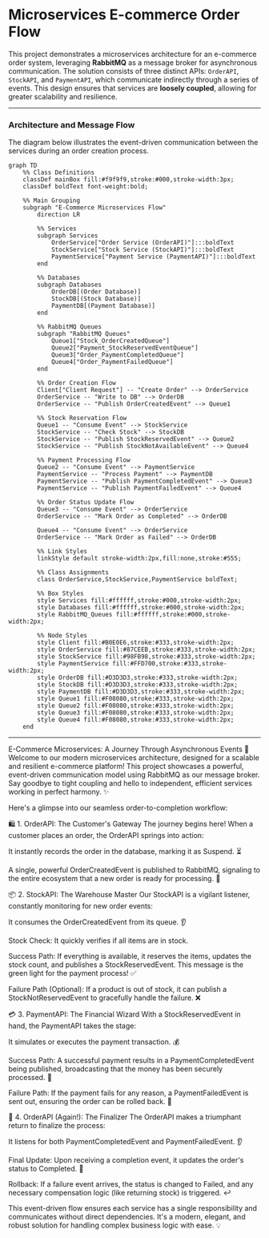 # Microservices E-commerce Order Flow

This project demonstrates a microservices architecture for an e-commerce order system, leveraging **RabbitMQ** as a message broker for asynchronous communication. The solution consists of three distinct APIs: `OrderAPI`, `StockAPI`, and `PaymentAPI`, which communicate indirectly through a series of events. This design ensures that services are **loosely coupled**, allowing for greater scalability and resilience.

---

### Architecture and Message Flow

The diagram below illustrates the event-driven communication between the services during an order creation process.

```mermaid
graph TD
    %% Class Definitions
    classDef mainBox fill:#f9f9f9,stroke:#000,stroke-width:3px;
    classDef boldText font-weight:bold;

    %% Main Grouping
    subgraph "E-Commerce Microservices Flow"
        direction LR

        %% Services
        subgraph Services
            OrderService["Order Service (OrderAPI)"]:::boldText
            StockService["Stock Service (StockAPI)"]:::boldText
            PaymentService["Payment Service (PaymentAPI)"]:::boldText
        end

        %% Databases
        subgraph Databases
            OrderDB[(Order Database)]
            StockDB[(Stock Database)]
            PaymentDB[(Payment Database)]
        end

        %% RabbitMQ Queues
        subgraph "RabbitMQ Queues"
            Queue1["Stock_OrderCreatedQueue"]
            Queue2["Payment_StockReservedEventQueue"]
            Queue3["Order_PaymentCompletedQueue"]
            Queue4["Order_PaymentFailedQueue"]
        end

        %% Order Creation Flow
        Client["Client Request"] -- "Create Order" --> OrderService
        OrderService -- "Write to DB" --> OrderDB
        OrderService -- "Publish OrderCreatedEvent" --> Queue1

        %% Stock Reservation Flow
        Queue1 -- "Consume Event" --> StockService
        StockService -- "Check Stock" --> StockDB
        StockService -- "Publish StockReservedEvent" --> Queue2
        StockService -- "Publish StockNotAvailableEvent" --> Queue4

        %% Payment Processing Flow
        Queue2 -- "Consume Event" --> PaymentService
        PaymentService -- "Process Payment" --> PaymentDB
        PaymentService -- "Publish PaymentCompletedEvent" --> Queue3
        PaymentService -- "Publish PaymentFailedEvent" --> Queue4

        %% Order Status Update Flow
        Queue3 -- "Consume Event" --> OrderService
        OrderService -- "Mark Order as Completed" --> OrderDB

        Queue4 -- "Consume Event" --> OrderService
        OrderService -- "Mark Order as Failed" --> OrderDB

        %% Link Styles
        linkStyle default stroke-width:2px,fill:none,stroke:#555;

        %% Class Assignments
        class OrderService,StockService,PaymentService boldText;

        %% Box Styles
        style Services fill:#ffffff,stroke:#000,stroke-width:2px;
        style Databases fill:#ffffff,stroke:#000,stroke-width:2px;
        style RabbitMQ_Queues fill:#ffffff,stroke:#000,stroke-width:2px;

        %% Node Styles
        style Client fill:#B0E0E6,stroke:#333,stroke-width:2px;
        style OrderService fill:#87CEEB,stroke:#333,stroke-width:2px;
        style StockService fill:#98FB98,stroke:#333,stroke-width:2px;
        style PaymentService fill:#FFD700,stroke:#333,stroke-width:2px;
        style OrderDB fill:#D3D3D3,stroke:#333,stroke-width:2px;
        style StockDB fill:#D3D3D3,stroke:#333,stroke-width:2px;
        style PaymentDB fill:#D3D3D3,stroke:#333,stroke-width:2px;
        style Queue1 fill:#F08080,stroke:#333,stroke-width:2px;
        style Queue2 fill:#F08080,stroke:#333,stroke-width:2px;
        style Queue3 fill:#F08080,stroke:#333,stroke-width:2px;
        style Queue4 fill:#F08080,stroke:#333,stroke-width:2px;
    end
```




-----------------------------------------------------


E-Commerce Microservices: A Journey Through Asynchronous Events 🚀
Welcome to our modern microservices architecture, designed for a scalable and resilient e-commerce platform! This project showcases a powerful, event-driven communication model using RabbitMQ as our message broker. Say goodbye to tight coupling and hello to independent, efficient services working in perfect harmony. ✨

Here's a glimpse into our seamless order-to-completion workflow:

🛍️ 1. OrderAPI: The Customer's Gateway
The journey begins here! When a customer places an order, the OrderAPI springs into action:

It instantly records the order in the database, marking it as Suspend. ⏳

A single, powerful OrderCreatedEvent is published to RabbitMQ, signaling to the entire ecosystem that a new order is ready for processing. 📢

📦 2. StockAPI: The Warehouse Master
Our StockAPI is a vigilant listener, constantly monitoring for new order events:

It consumes the OrderCreatedEvent from its queue. 👂

Stock Check: It quickly verifies if all items are in stock.

Success Path: If everything is available, it reserves the items, updates the stock count, and publishes a StockReservedEvent. This message is the green light for the payment process! ✅

Failure Path (Optional): If a product is out of stock, it can publish a StockNotReservedEvent to gracefully handle the failure. ❌

💳 3. PaymentAPI: The Financial Wizard
With a StockReservedEvent in hand, the PaymentAPI takes the stage:

It simulates or executes the payment transaction. 💰

Success Path: A successful payment results in a PaymentCompletedEvent being published, broadcasting that the money has been securely processed. 🎉

Failure Path: If the payment fails for any reason, a PaymentFailedEvent is sent out, ensuring the order can be rolled back. 🚫

🎯 4. OrderAPI (Again!): The Finalizer
The OrderAPI makes a triumphant return to finalize the process:

It listens for both PaymentCompletedEvent and PaymentFailedEvent. 👂

Final Update: Upon receiving a completion event, it updates the order's status to Completed. 🥳

Rollback: If a failure event arrives, the status is changed to Failed, and any necessary compensation logic (like returning stock) is triggered. ↩️

This event-driven flow ensures each service has a single responsibility and communicates without direct dependencies. It's a modern, elegant, and robust solution for handling complex business logic with ease. 💡
